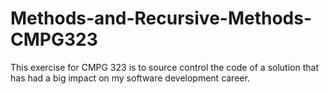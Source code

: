 # Methods-and-Recursive-Methods-CMPG323
This exercise for CMPG 323 is to source control the code of a solution that has had a big impact on my software development career.
